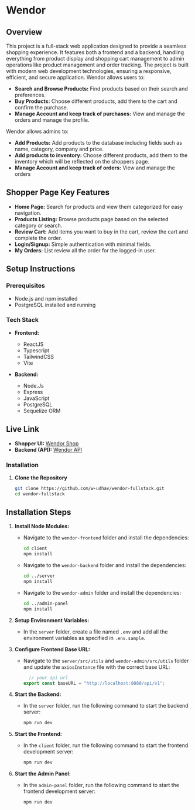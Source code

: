 # Wendor

## Overview
This project is a full-stack web application designed to provide a seamless shopping experience. It features both a frontend and a backend, handling everything from product display and shopping cart management to admin operations like product management and order tracking. The project is built with modern web development technologies, ensuring a responsive, efficient, and secure application.
Wendor allows users to:

- **Search and Browse Products:** Find products based on their search and preferences.
- **Buy Products:** Choose different products, add them to the cart and confirm the purchase.
- **Manage Account and keep track of purchases:** View and manage the orders and manage the profile.

Wendor allows admins to:

- **Add Products:** Add products to the database including fields such as name, category, company and price.
- **Add products to inventory:** Choose different products, add them to the inventory which will be reflected on the shoppers page.
- **Manage Account and keep track of orders:** View and manage the orders

## Shopper Page Key Features

- **Home Page:** Search for products and view them categorized for easy navigation.
- **Products Listing:** Browse products page based on the selected category or search.
- **Review Cart:** Add items you want to buy in the cart, review the cart and complete the order.
- **Login/Signup:** Simple authentication with minimal fields.
- **My Orders:** List review all the order for the logged-in user.

## Setup Instructions

### Prerequisites

- Node.js and npm installed
- PostgreSQL installed and running

### Tech Stack

- **Frontend:**
  - ReactJS
  - Typescript
  - TailwindCSS
  - Vite

- **Backend:**
  - Node.Js
  - Express
  - JavaScript
  - PostgreSQL
  - Sequelize ORM

  
## Live Link

- **Shopper UI:** [Wendor Shop](https://wendor-fullstack-client.vercel.app/)
- **Backend (API):** [Wendor API](https://wendor-server.prathammehta.xyz/)


### Installation

1. **Clone the Repository**

   ```bash
   git clone https://github.com/w-udhav/wendor-fullstack.git
   cd wendor-fullstack
   ```

## Installation Steps

1. **Install Node Modules:**
    - Navigate to the `wendor-frontend` folder and install the dependencies:
      ```sh
      cd client
      npm install
      ```
    - Navigate to the `wendor-backend` folder and install the dependencies:
      ```sh
      cd ../server
      npm install
      ```
    - Navigate to the `wendor-admin` folder and install the dependencies:
      ```sh
      cd ../admin-panel
      npm install
      ```

2. **Setup Environment Variables:**
    - In the `server` folder, create a file named `.env` and add all the environment variables as specified in `.env.sample`.

3. **Configure Frontend Base URL:**
    - Navigate to the `server/src/utils` and `wendor-admin/src/utils` folder and update the `axiosInstance` file with the correct base URL:
      ```js
        // your api url
      export const baseURL = "http://localhost:8080/api/v1";
      ```

4. **Start the Backend:**
    - In the `server` folder, run the following command to start the backend server:
      ```sh
      npm run dev
      ```

5. **Start the Frontend:**
    - In the `client` folder, run the following command to start the frontend development server:
      ```sh
      npm run dev
      ```
      
5. **Start the Admin Panel:**
    - In the `admin-panel` folder, run the following command to start the frontend development server:
      ```sh
      npm run dev
      ```
